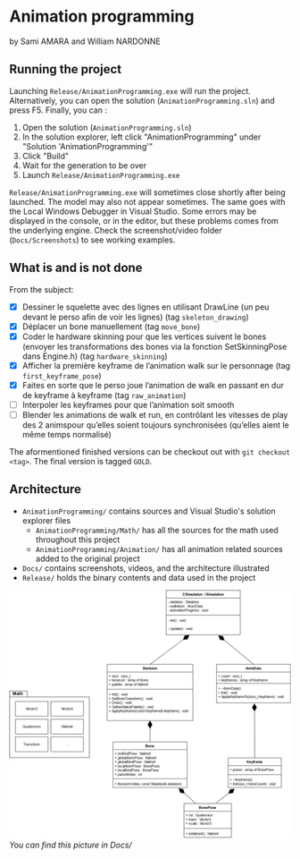 # Animation programming
by Sami AMARA and William NARDONNE


## Running the project
Launching `Release/AnimationProgramming.exe` will run the project.
Alternatively, you can open the solution (`AnimationProgramming.sln`) and press F5.
Finally, you can :
1. Open the solution (`AnimationProgramming.sln`)
2. In the solution explorer, left click "AnimationProgramming" under "Solution 'AnimationProgramming'"
3. Click "Build"
4. Wait for the generation to be over
5. Launch `Release/AnimationProgramming.exe`

`Release/AnimationProgramming.exe` will sometimes close shortly after being launched. The model may also not appear sometimes.
The same goes with the Local Windows Debugger in Visual Studio. Some errors may be displayed in the console, or in the editor,
but these problems comes from the underlying engine. Check the screenshot/video folder (`Docs/Screenshots`) to see working examples.

## What is and is not done
From the subject:
- [X] Dessiner le squelette avec des lignes en utilisant DrawLine (un peu devant le perso afin de voir les lignes) (tag `skeleton_drawing`)
- [X] Déplacer un bone manuellement (tag `move_bone`)
- [X] Coder le hardware skinning pour que les vertices suivent le bones (envoyer les transformations des bones via la fonction SetSkinningPose dans Engine.h) (tag `hardware_skinning`)
- [X] Afficher la première keyframe de l’animation walk sur le personnage (tag `first_keyframe_pose`)
- [X] Faites en sorte que le perso joue l’animation de walk en passant en dur de keyframe à keyframe (tag `raw_animation`)
- [ ] Interpoler les keyframes pour que l’animation soit smooth
- [ ] Blender les animations de walk et run, en contrôlant les vitesses de play des 2 animspour qu’elles soient toujours synchronisées (qu’elles aient le même temps normalisé)

The aformentioned finished versions can be checkout out with `git checkout <tag>`.
The final version is tagged `GOLD`.

## Architecture

- `AnimationProgramming/` contains sources and Visual Studio's solution explorer files
    - `AnimationProgramming/Math/` has all the sources for the math used throughout this project
    - `AnimationProgramming/Animation/` has all animation related sources added to the original project
- `Docs/` contains screenshots, videos, and the architecture illustrated
- `Release/` holds the binary contents and data used in the project

![architecture.png](Docs/architecture.png)
*You can find this picture in Docs/*